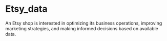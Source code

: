 # Etsy_data
An Etsy shop is interested in optimizing its business operations, improving marketing strategies, and making informed decisions based on available data.
